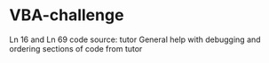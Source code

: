 # VBA-challenge
Ln 16 and Ln 69 code source: tutor
General help with debugging and ordering sections of code from tutor
